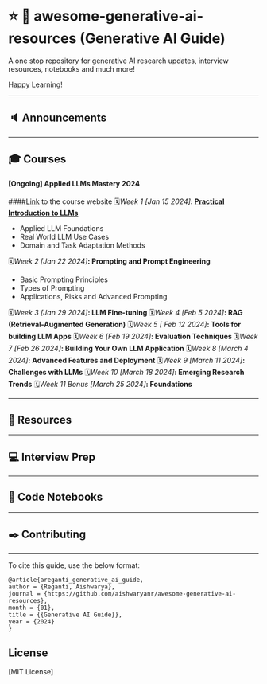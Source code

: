 # :star: :bookmark: awesome-generative-ai-resources (Generative AI Guide)
A one stop repository for generative AI research updates, interview resources, notebooks and much more!

Happy Learning!

---
## :speaker: Announcements


---

## :mortar_board: Courses
#### [Ongoing] Applied LLMs Mastery 2024 
####[Link](https://areganti.notion.site/Applied-LLMs-Mastery-2024-562ddaa27791463e9a1286199325045c) to the course website
🗓️*Week 1 [Jan 15 2024]***: [Practical Introduction to LLMs](https://github.com/aishwaryanr/awesome-generative-ai-resources/tree/main/free_courses/Applied_LLMs_Mastery_2024/week1_practical_introduction)**
- Applied LLM Foundations
- Real World LLM Use Cases
- Domain and Task Adaptation Methods

🗓️*Week 2 [Jan 22 2024]***: Prompting and Prompt 
Engineering**
- Basic Prompting Principles
- Types of Prompting
- Applications, Risks and Advanced Prompting

🗓️*Week 3 [Jan 29 2024]***: LLM Fine-tuning**
🗓️*Week 4 [Feb 5 2024]***: RAG (Retrieval-Augmented Generation)**
🗓️*Week 5 [ Feb 12 2024]***: Tools for building LLM Apps**
🗓️*Week 6 [Feb 19 2024]***: Evaluation Techniques**
🗓️*Week 7 [Feb 26 2024]***: Building Your Own LLM Application**
🗓️*Week 8 [March 4 2024]***: Advanced Features and Deployment**
🗓️*Week 9 [March 11 2024]***: Challenges with LLMs**
🗓️*Week 10 [March 18 2024]***: Emerging Research Trends**
🗓️*Week 11 *Bonus* [March 25 2024]***: Foundations**


---

## :paperclip: Resources


---

## :computer: Interview Prep


---
## :notebook: Code Notebooks


---

## :black_nib: Contributing

---


To cite this guide, use the below format:

```
@article{areganti_generative_ai_guide,
author = {Reganti, Aishwarya},
journal = {https://github.com/aishwaryanr/awesome-generative-ai-resources},
month = {01},
title = {{Generative AI Guide}},
year = {2024}
}
```

## License

[MIT License]



